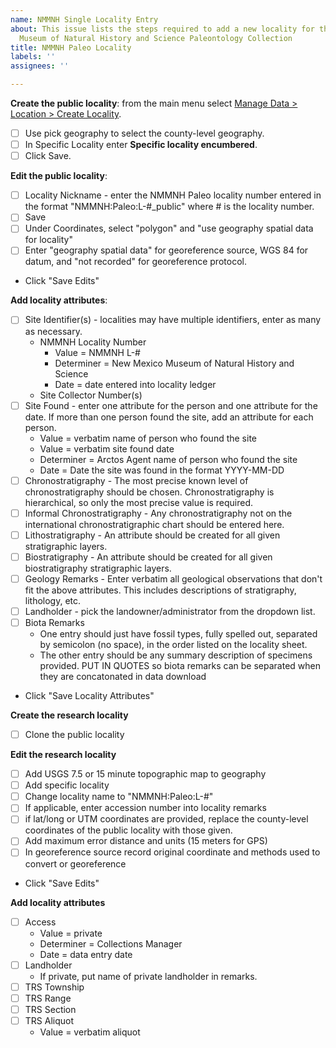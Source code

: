 ```yaml
---
name: NMMNH Single Locality Entry
about: This issue lists the steps required to add a new locality for the New Mexico
  Museum of Natural History and Science Paleontology Collection
title: NMMNH Paleo Locality
labels: ''
assignees: ''

---
```


**Create the public locality**: from the main menu select [Manage Data > Location > Create Locality](https://arctos.database.museum/editLocality.cfm?action=newLocality).
 - [ ] Use pick geography to select the county-level geography.
 - [ ] In Specific Locality enter **Specific locality encumbered**.
 - [ ] Click Save.

**Edit the public locality**:
 - [ ] Locality Nickname - enter the NMMNH Paleo locality number entered in the format "NMMNH:Paleo:L-#_public" where # is the locality number.
 - [ ] Save
 - [ ] Under Coordinates, select "polygon" and "use geography spatial data for locality"
 - [ ] Enter "geography spatial data" for georeference source, WGS 84 for datum, and "not recorded" for georeference protocol.
 - Click "Save Edits"

**Add locality attributes**:
 - [ ] Site Identifier(s) - localities may have multiple identifiers, enter as many as necessary.
     - NMMNH Locality Number
       - Value = NMMNH L-#
       - Determiner = New Mexico Museum of Natural History and Science
       - Date = date entered into locality ledger
     - Site Collector Number(s)
- [ ] Site Found - enter one attribute for the person and one attribute for the date. If more than one person found the site, add an attribute for each person. 
     - Value = verbatim name of person who found the site
     - Value = verbatim site found date
     - Determiner = Arctos Agent name of person who found the site
     - Date = Date the site was found in the format YYYY-MM-DD 
- [ ] Chronostratigraphy - The most precise known level of chronostratigraphy should be chosen. Chronostratigraphy is hierarchical, so only the most precise value is required.
- [ ] Informal Chronostratigraphy - Any chronostratigraphy not on the international chronostratigraphic chart should be entered here. 
- [ ] Lithostratigraphy - An attribute should be created for all given stratigraphic layers.
- [ ] Biostratigraphy - An attribute should be created for all given biostratigraphy stratigraphic layers.
- [ ] Geology Remarks - Enter verbatim all geological observations that don't fit the above attributes. This includes descriptions of stratigraphy, lithology, etc.
- [ ] Landholder - pick the landowner/administrator from the dropdown list.
- [ ] Biota Remarks
    - One entry should just have fossil types, fully spelled out, separated by semicolon (no space), in the order listed on the locality sheet.
    - The other entry should be any summary description of specimens provided. PUT IN QUOTES so biota remarks can be separated when they are concatonated in data download
- Click "Save Locality Attributes"
    
**Create the research locality**
- [ ] Clone the public locality

**Edit the research locality**
- [ ] Add USGS 7.5 or 15 minute topographic map to geography
- [ ] Add specific locality
- [ ] Change locality name to "NMMNH:Paleo:L-#"
- [ ] If applicable, enter accession number into locality remarks
- [ ] if lat/long or UTM coordinates are provided, replace the county-level coordinates of the public locality with those given.
- [ ] Add maximum error distance and units (15 meters for GPS)
- [ ] In georeference source record original coordinate and methods used to convert or georeference
- Click "Save Edits"

**Add locality attributes**
- [ ] Access
    - Value = private
    - Determiner = Collections Manager
    - Date = data entry date
- [ ] Landholder
    - If private, put name of private landholder in remarks.
- [ ] TRS Township
- [ ] TRS Range
- [ ] TRS Section
- [ ] TRS Aliquot
    - Value = verbatim aliquot
